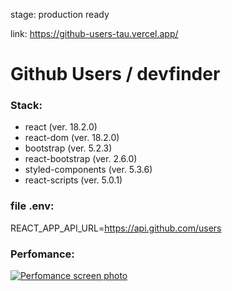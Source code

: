 stage: production ready

link: https://github-users-tau.vercel.app/

# Github Users / devfinder
### Stack:
- react (ver. 18.2.0)
- react-dom (ver. 18.2.0)
- bootstrap (ver. 5.2.3)
- react-bootstrap (ver. 2.6.0)
- styled-components (ver. 5.3.6)
- react-scripts (ver. 5.0.1)

### file .env:
REACT_APP_API_URL=https://api.github.com/users

### Perfomance:
[![Perfomance screen photo](https://i.imgur.com/27n6GCN.png)](https://i.imgur.com/27n6GCN.png)
